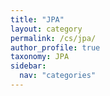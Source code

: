 ```yaml
---
title: "JPA"
layout: category
permalink: /cs/jpa/
author_profile: true
taxonomy: JPA
sidebar:
  nav: "categories"
---
```

